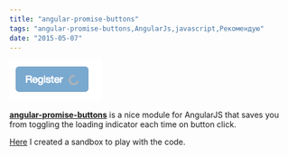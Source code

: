 ```yaml
---
title: "angular-promise-buttons"
tags: "angular-promise-buttons,AngularJs,javascript,Рекомендую"
date: "2015-05-07"
---
```


![angular promise buttons](images/Screenshot-2015-05-07-11.51.39.png)

[**angular-promise-buttons**](https://github.com/johannesjo/angular-promise-buttons) is a nice module for AngularJS that saves you from toggling the loading indicator each time on button click.

[Here](https://plnkr.co/edit/yKrlohXVL15fRjTjZHBJ?p=preview) I created a sandbox to play with the code.
